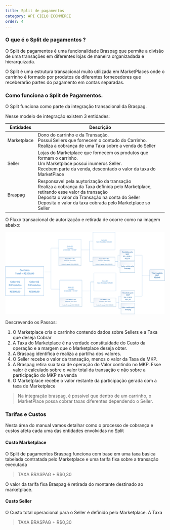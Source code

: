 ```yaml
---
title: Split de pagamentos
category: API CIELO ECOMMERCE
order: 4
---
```



### O que &eacute; o Split de pagamentos ?

O Split de pagamentos &eacute; uma funcionalidade Braspag que permite a divis&atilde;o de uma transa&ccedil;&otilde;es em diferentes lojas de maneira organizadada e hierarquizada.

O Split &eacute; uma estrutura transacional muito utilizada em MarketPlaces onde o carrinho &eacute; formado por produtos de diferentes fornecedores que receberar&atilde;o partes do pagamento em contas separadas.

### Como funciona o Split de Pagamentos.

O Split funciona como parte da integra&ccedil;&atilde;o transacional da Braspag.

Nesse modelo de integra&ccedil;&atilde;o existem 3 entidades:

| Entidades   | Descrição                                                                                                                                                                                |
|-------------|------------------------------------------------------------------------------------------------------------------------------------------------------------------------------------------|
| Marketplace | Dono do carrinho e da Transação. <br> Possui Sellers que fornecem o contudo do Carrinho.<br> Realiza a cobrança de uma Taxa sobre a venda do Seller <br>                                 |
| Seller      | Lojas do Marketplace que fornecem os produtos que formam o carrinho.<br> Um Marketplace possui inumeros Seller. <br> Recebem parte da venda, descontado o valor da taxa do MarketPlace   |
| Braspag     | Responsavel pela auytorização da transação <br> Realiza a cobrança da Taxa definida pelo Marketplace, retirando esse valor da transação <br> Deposita o valor da Transação na conta do Seller <br> Deposita o valor da taxa cobrada pelo Marketplace so Seller |

O Fluxo transacional de autoriza&ccedil;&atilde;o e retirada de ocorre como na imagem abaixo:

![](/uploads/versions/Split---x----1398-720x---.png)


Descrevendo os Passos: 

1. O Marketplace cria o carrinho contendo dados sobre Sellers e a Taxa que deseja Cobrar
2. A Taxa do Marketplace é na verdade constituidade do Custo da operação e a margem que o Marketplace deseja obter.
3. A Braspag identifica e realiza a partilha dos valores.
4. O Seller recebe o valor da transação, menos o valor da Taxa de MKP.
5. A Braspag retira sua taxa de operação do Valor contindo no MKP. Esse valor é calculado sobre o valor total da transação e não sobre a participação do MKP na venda
6. O Marketplace recebe o valor restante da participação gerada com a taxa de Marketplace


> Na integração braspag, é possivel que dentro de um carrinho, o MarketPlace possa cobrar taxas diferentes dependendo o Seller.



### Tarifas e Custos

Nesta área do manual vamos detalhar como o processo de cobrança e custos afeta cada uma das entidades envolvidas no Split

#### Custo Marketplace

O Split de pagamentos Braspag funciona com base em uma taxa basica tabelada contratada pelo Marketplace e uma tarifa fixa sobre a transação executada

> TAXA BRASPAG + R$0,30


O valor da tarifa fixa Braspag é retirada do montante destinado ao marketplace.

#### Custo Seller

O Custo total operacional para o Seller é definido pelo Marketplace. A Taxa 

> TAXA BRASPAG + R$0,30
